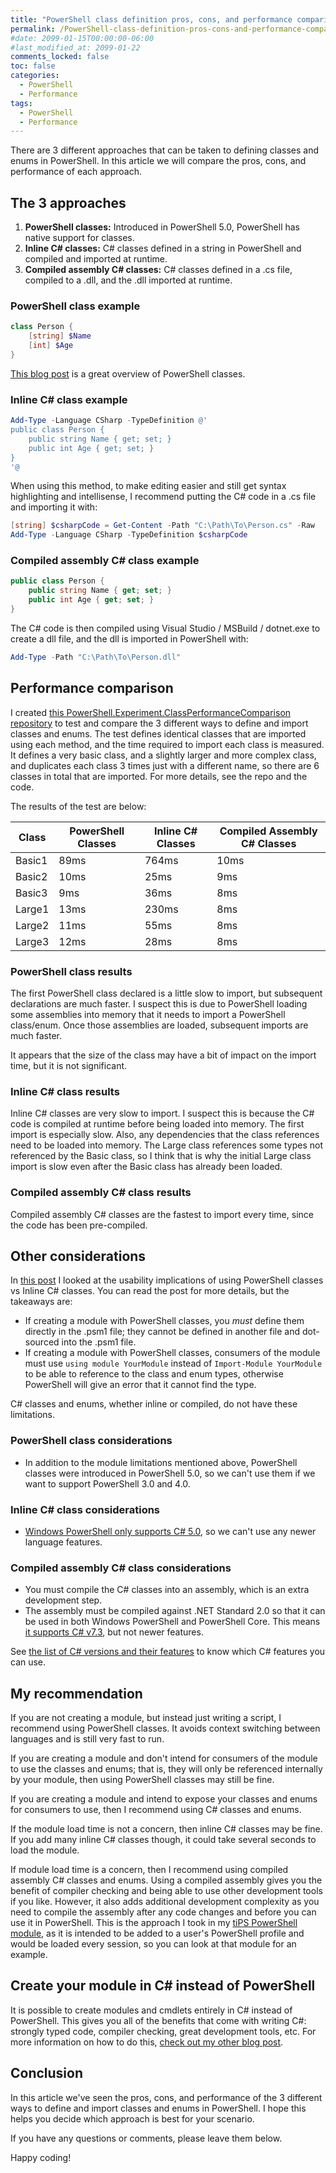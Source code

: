 ```yaml
---
title: "PowerShell class definition pros, cons, and performance comparison"
permalink: /PowerShell-class-definition-pros-cons-and-performance-comparison/
#date: 2099-01-15T00:00:00-06:00
#last_modified_at: 2099-01-22
comments_locked: false
toc: false
categories:
  - PowerShell
  - Performance
tags:
  - PowerShell
  - Performance
---
```


There are 3 different approaches that can be taken to defining classes and enums in PowerShell.
In this article we will compare the pros, cons, and performance of each approach.

## The 3 approaches

1. __PowerShell classes:__ Introduced in PowerShell 5.0, PowerShell has native support for classes.
1. __Inline C# classes:__ C# classes defined in a string in PowerShell and compiled and imported at runtime.
1. __Compiled assembly C# classes:__ C# classes defined in a .cs file, compiled to a .dll, and the .dll imported at runtime.

### PowerShell class example

```powershell
class Person {
    [string] $Name
    [int] $Age
}
```

[This blog post](https://xainey.github.io/2016/powershell-classes-and-concepts/) is a great overview of PowerShell classes.

### Inline C# class example

```powershell
Add-Type -Language CSharp -TypeDefinition @'
public class Person {
    public string Name { get; set; }
    public int Age { get; set; }
}
'@
```

When using this method, to make editing easier and still get syntax highlighting and intellisense, I recommend putting the C# code in a .cs file and importing it with:

```powershell
[string] $csharpCode = Get-Content -Path "C:\Path\To\Person.cs" -Raw
Add-Type -Language CSharp -TypeDefinition $csharpCode
```

### Compiled assembly C# class example

```csharp
public class Person {
    public string Name { get; set; }
    public int Age { get; set; }
}
```

The C# code is then compiled using Visual Studio / MSBuild / dotnet.exe to create a dll file, and the dll is imported in PowerShell with:

```powershell
Add-Type -Path "C:\Path\To\Person.dll"
```

## Performance comparison

I created [this PowerShell.Experiment.ClassPerformanceComparison repository](https://github.com/deadlydog/PowerShell.Experiment.ClassPerformanceComparison) to test and compare the 3 different ways to define and import classes and enums.
The test defines identical classes that are imported using each method, and the time required to import each class is measured.
It defines a very basic class, and a slightly larger and more complex class, and duplicates each class 3 times just with a different name, so there are 6 classes in total that are imported.
For more details, see the repo and the code.

The results of the test are below:

| Class  | PowerShell Classes | Inline C# Classes | Compiled Assembly C# Classes |
| ------ | ------------------ | ----------------- | ---------------------------- |
| Basic1 | 89ms               | 764ms             | 10ms                         |
| Basic2 | 10ms               | 25ms              | 9ms                          |
| Basic3 | 9ms                | 36ms              | 8ms                          |
| Large1 | 13ms               | 230ms             | 8ms                          |
| Large2 | 11ms               | 55ms              | 8ms                          |
| Large3 | 12ms               | 28ms              | 8ms                          |

### PowerShell class results

The first PowerShell class declared is a little slow to import, but subsequent declarations are much faster.
I suspect this is due to PowerShell loading some assemblies into memory that it needs to import a PowerShell class/enum.
Once those assemblies are loaded, subsequent imports are much faster.

It appears that the size of the class may have a bit of impact on the import time, but it is not significant.

### Inline C# class results

Inline C# classes are very slow to import.
I suspect this is because the C# code is compiled at runtime before being loaded into memory.
The first import is especially slow.
Also, any dependencies that the class references need to be loaded into memory.
The Large class references some types not referenced by the Basic class, so I think that is why the initial Large class import is slow even after the Basic class has already been loaded.

### Compiled assembly C# class results

Compiled assembly C# classes are the fastest to import every time, since the code has been pre-compiled.

## Other considerations

In [this post](https://blog.danskingdom.com/How-and-where-to-properly-define-classes-and-enums-in-your-PowerShell-modules/) I looked at the usability implications of using PowerShell classes vs Inline C# classes.
You can read the post for more details, but the takeaways are:

- If creating a module with PowerShell classes, you _must_ define them directly in the .psm1 file; they cannot be defined in another file and dot-sourced into the .psm1 file.
- If creating a module with PowerShell classes, consumers of the module must use `using module YourModule` instead of `Import-Module YourModule` to be able to reference to the class and enum types, otherwise PowerShell will give an error that it cannot find the type.

C# classes and enums, whether inline or compiled, do not have these limitations.

### PowerShell class considerations

- In addition to the module limitations mentioned above, PowerShell classes were introduced in PowerShell 5.0, so we can't use them if we want to support PowerShell 3.0 and 4.0.

### Inline C# class considerations

- [Windows PowerShell only supports C# 5.0](https://stackoverflow.com/a/40789694/602585), so we can't use any newer language features.

### Compiled assembly C# class considerations

- You must compile the C# classes into an assembly, which is an extra development step.
- The assembly must be compiled against .NET Standard 2.0 so that it can be used in both Windows PowerShell and PowerShell Core.
  This means [it supports C# v7.3](https://learn.microsoft.com/en-us/dotnet/csharp/language-reference/configure-language-version), but not newer features.

See [the list of C# versions and their features](https://learn.microsoft.com/en-us/dotnet/csharp/whats-new/csharp-version-history) to know which C# features you can use.

## My recommendation

If you are not creating a module, but instead just writing a script, I recommend using PowerShell classes.
It avoids context switching between languages and is still very fast to run.

If you are creating a module and don't intend for consumers of the module to use the classes and enums; that is, they will only be referenced internally by your module, then using PowerShell classes may still be fine.

If you are creating a module and intend to expose your classes and enums for consumers to use, then I recommend using C# classes and enums.

If the module load time is not a concern, then inline C# classes may be fine.
If you add many inline C# classes though, it could take several seconds to load the module.

If module load time is a concern, then I recommend using compiled assembly C# classes and enums.
Using a compiled assembly gives you the benefit of compiler checking and being able to use other development tools if you like.
However, it also adds additional development complexity as you need to compile the assembly after any code changes and before you can use it in PowerShell.
This is the approach I took in my [tiPS PowerShell module](https://github.com/deadlydog/PowerShell.tiPS), as it is intended to be added to a user's PowerShell profile and would be loaded every session, so you can look at that module for an example.

## Create your module in C# instead of PowerShell

It is possible to create modules and cmdlets entirely in C# instead of PowerShell.
This gives you all of the benefits that come with writing C#: strongly typed code, compiler checking, great development tools, etc.
For more information on how to do this, [check out my other blog post](https://blog.danskingdom.com/Create-and-test-PowerShell-Core-cmdlets-in-CSharp/).

## Conclusion

In this article we've seen the pros, cons, and performance of the 3 different ways to define and import classes and enums in PowerShell.
I hope this helps you decide which approach is best for your scenario.

If you have any questions or comments, please leave them below.

Happy coding!
